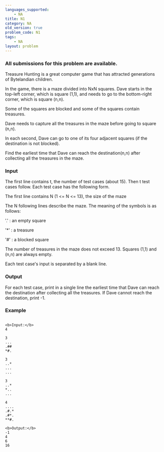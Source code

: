 ```yaml
---
languages_supported:
    - NA
title: N1
category: NA
old_version: true
problem_code: N1
tags:
    - NA
layout: problem
---
```

###  All submissions for this problem are available. 

Treasure Hunting is a great computer game that has attracted generations of Bytelandian children.

In the game, there is a maze divided into NxN squares. Dave starts in the top-left corner, which is square (1,1), and needs to go to the bottom-right corner, which is square (n,n).

Some of the squares are blocked and some of the squares contain treasures.

Dave needs to capture all the treasures in the maze before going to square (n,n).

In each second, Dave can go to one of its four adjacent squares (if the destination is not blocked).

Find the earliest time that Dave can reach the destination(n,n) after collecting all the treasures in the maze.

### Input

The first line contains t, the number of test cases (about 15). Then t test cases follow. Each test case has the following form.

The first line contains N (1 <= N <= 13), the size of the maze

The N following lines describe the maze. The meaning of the symbols is as follows:

'.' : an empty square

'\*' : a treasure

'#' : a blocked square

The number of treasures in the maze does not exceed 13. Squares (1,1) and (n,n) are always empty.

Each test case's input is separated by a blank line.

### Output

For each test case, print in a single line the earliest time that Dave can reach the destination after collecting all the treasures. If Dave cannot reach the destination, print -1.

### Example

```

<b>Input:</b>
4

3
...
.##
*#.

3
..*
...
...

3
..*
*..
...

4
....
.#.*
.#*.
**#.

<b>Output:</b>
-1
4
6
16

```